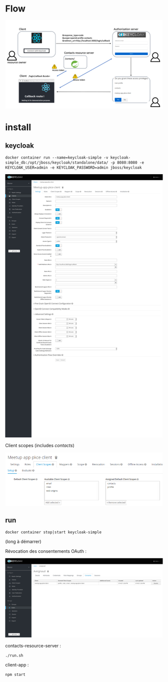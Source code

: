 # Flow

![flow](./flow.png?raw=true)

# install

## keycloak

```
docker container run --name=keycloak-simple -v keycloak-simple_db:/opt/jboss/keycloak/standalone/data/ -p 8080:8080 -e KEYCLOAK_USER=admin -e KEYCLOAK_PASSWORD=admin jboss/keycloak
```

![screenshot](./keycloak-meetup-app-pkce-client.png?raw=true)

Client scopes (includes *contacts*)

![scopes](./keycloak-client-scopes.png?raw=true)

## run

```
docker container stop|start keycloak-simple
```
(long à démarrer)

Révocation des consentements OAuth :

![screenshot](./keycloak-users-revoke-consent.png?raw=true)

contacts-resource-server :
```
./run.sh
```

client-app :
```
npm start
```
